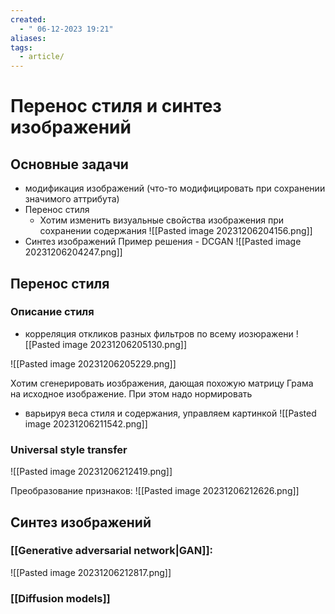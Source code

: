 ```yaml
---
created:
  - " 06-12-2023 19:21"
aliases: 
tags:
  - article/
---
```


# Перенос стиля и синтез изображений

## Основные задачи
- модификация изображений (что-то модифицировать при сохранении значимого аттрибута)
- Перенос стиля
	- Хотим изменить визуальные свойства изображения при сохранении содержания
![[Pasted image 20231206204156.png]]
- Синтез изображений
Пример решения - DCGAN
![[Pasted image 20231206204247.png]]


## Перенос стиля

### Описание стиля
- корреляция откликов разных фильтров по всему иозюражени
![[Pasted image 20231206205130.png]]


![[Pasted image 20231206205229.png]]


Хотим сгенерировать иозбражения, дающая похожую матрицу Грама на исходное изображение. При этом надо нормировать


- варьируя веса стиля и содержания, управляем картинкой
![[Pasted image 20231206211542.png]]

### Universal style transfer
![[Pasted image 20231206212419.png]]

Преобразование признаков:
![[Pasted image 20231206212626.png]]

## Синтез изображений

### [[Generative adversarial network|GAN]]:
![[Pasted image 20231206212817.png]]


### [[Diffusion models]]